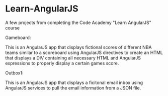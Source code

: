 # Learn-AngularJS
A few projects from completing the Code Academy "Learn AngularJS" course

Gameboard: 

This is an AngularJS app that displays fictional scores of different NBA teams similar to a scoreboard using AngularJS directives to create an HTML that displays a DIV containing all necessary HTML and AngularJS expressions to properly display a certain games score.

Outbox1: 

This is an AngularJS app that displays a ficitonal email inbox using AngularJS services to pull the email information from a JSON file. 
